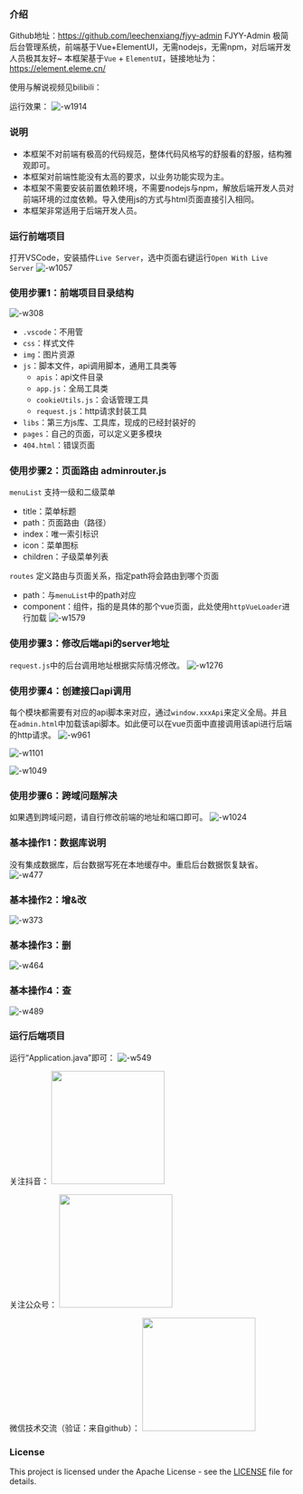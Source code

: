 
### 介绍

Github地址：https://github.com/leechenxiang/fjyy-admin
FJYY-Admin 极简后台管理系统，前端基于Vue+ElementUI，无需nodejs，无需npm，对后端开发人员极其友好~
本框架基于`Vue` + `ElementUI`，链接地址为：https://element.eleme.cn/

使用与解说视频见bilibili：

运行效果：
![-w1914](./media/17267577702365.jpg)

### 说明
* 本框架不对前端有极高的代码规范，整体代码风格写的舒服看的舒服，结构雅观即可。
* 本框架对前端性能没有太高的要求，以业务功能实现为主。
* 本框架不需要安装前置依赖环境，不需要nodejs与npm，解放后端开发人员对前端环境的过度依赖。导入使用js的方式与html页面直接引入相同。
* 本框架非常适用于后端开发人员。

### 运行前端项目
打开VSCode，安装插件`Live Server`，选中页面右键运行`Open With Live Server`
![-w1057](./media/17267139215576.jpg)

### 使用步骤1：前端项目目录结构
![-w308](./media/17267178681419.jpg)
* `.vscode`：不用管
* `css`：样式文件
* `img`：图片资源
* `js`：脚本文件，api调用脚本，通用工具类等
    * `apis`：api文件目录
    * `app.js`：全局工具类
    * `cookieUtils.js`：会话管理工具
    * `request.js`：http请求封装工具
* `libs`：第三方js库、工具库，现成的已经封装好的
* `pages`：自己的页面，可以定义更多模块
* `404.html`：错误页面

### 使用步骤2：页面路由 adminrouter.js
`menuList` 支持一级和二级菜单
* title：菜单标题
* path：页面路由（路径）
* index：唯一索引标识
* icon：菜单图标
* children：子级菜单列表

`routes` 定义路由与页面关系，指定path将会路由到哪个页面
* path：与`menuList`中的path对应
* component：组件，指的是具体的那个vue页面，此处使用`httpVueLoader`进行加载
![-w1579](./media/17267182713176.jpg)

### 使用步骤3：修改后端api的server地址
`request.js`中的后台调用地址根据实际情况修改。
![-w1276](./media/17267185305720.jpg)

### 使用步骤4：创建接口api调用
每个模块都需要有对应的api脚本来对应，通过`window.xxxApi`来定义全局。并且在`admin.html`中加载该api脚本。如此便可以在vue页面中直接调用该api进行后端的http请求。
![-w961](./media/17267185879161.jpg)

![-w1101](./media/17267186684968.jpg)

![-w1049](./media/17267187033002.jpg)

### 使用步骤6：跨域问题解决
如果遇到跨域问题，请自行修改前端的地址和端口即可。
![-w1024](./media/17267123310585.jpg)

### 基本操作1：数据库说明
没有集成数据库，后台数据写死在本地缓存中。重启后台数据恢复缺省。
![-w477](./media/17267138396844.jpg)

### 基本操作2：增&改
![-w373](./media/17267181329859.jpg)

### 基本操作3：删
![-w464](./media/17267181499528.jpg)

### 基本操作4：查
![-w489](./media/17267181411888.jpg)

### 运行后端项目
运行“Application.java”即可：
![-w549](./media/17270600481864.jpg)


关注抖音：
<img src="./media/qrcode-douyin.png" width ="200" />



关注公众号：
<img src="./media/qrcode-gzh.png" width ="200" />



微信技术交流（验证：来自github）：
<img src="./media/qrcode-fjyy.png" width ="200" />


### License

This project is licensed under the Apache License - see the [LICENSE](./LICENSE) file for details.